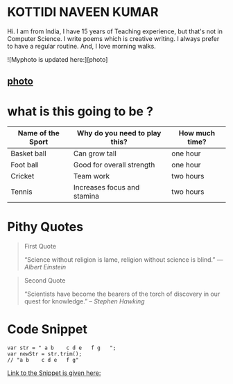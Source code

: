 # KOTTIDI NAVEEN KUMAR
Hi.  I am from India, I have 15 years of Teaching experience,
but that's not in Computer Science. I write poems which is
creative writing.  I always prefer to have a regular routine.
And, I love morning walks.

![Myphoto is updated here:][photo]



[photo](Myphoto.png)
--------------

# what is this going to be ?
|Name of the Sport|Why do you need to play this?|How much time?|
| -----------------|--------------------|----------------------|
|Basket ball      |   Can grow tall             | one hour     |
|Foot ball        | Good for overall strength   | one hour     |
|Cricket          | Team work                   | two hours    |
|Tennis           | Increases focus and stamina | two hours    |

# Pithy Quotes
> First Quote
>
> “Science without religion is lame, religion without science is blind.” 
> ― *Albert Einstein*

> Second Quote
>
> “Scientists have become the bearers of the torch of discovery in our quest for knowledge.”
> – *Stephen Hawking*

# Code Snippet
```
var str = " a b    c d e   f g   ";
var newStr = str.trim();
// "a b    c d e   f g"
```
[Link to the Snippet is given here:](https://css-tricks.com/snippets/javascript/strip-whitespace-from-string/)
